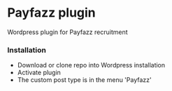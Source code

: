 # Payfazz plugin

Wordpress plugin for Payfazz recruitment

### Installation
- Download or clone repo into Wordpress installation
- Activate plugin
- The custom post type is in the menu 'Payfazz'
